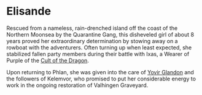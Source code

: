 # Elisande

Rescued from a nameless, rain-drenched island off the coast of the Northern Moonsea by the Quarantine Gang, this disheveled girl of about 8 years proved her extraordinary determination by stowing away on a rowboat with the adventurers. Often turning up when least expected, she stabilized fallen party members during their battle with Ixas, a Wearer of Purple of the [Cult of the Dragon](../Factions/Cult%20of%20the%20Dragon.md).

Upon returning to Phlan, she was given into the care of [Yovir Glandon](Yovir%20Glandon.md) and the followers of Kelemvor, who promised to put her considerable energy to work in the ongoing restoration of Valhingen Graveyard.